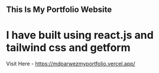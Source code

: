 ## This Is My Portfolio Website 
# I have built using react.js and tailwind css and getform 
Visit Here - https://mdparwezmyportfolio.vercel.app/
